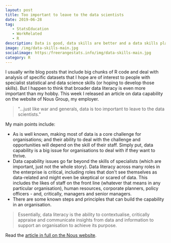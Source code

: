 ```yaml
---
layout: post
title: Too important to leave to the data scientists
date: 2019-06-28
tag: 
   - StatsEducation
   - WorkRelated
   - R
description: Data is good, data skills are better and a data skills plan is best.
image: /img/data-skills-main.jpg
socialimage: https:/freerangestats.info/img/data-skills-main.jpg
category: R
---
```


I usually write blog posts that include big chunks of R code and deal with analysis of specific datasets that I hope are of interest to people with specialist statistical and data science skills (or hoping to develop those skills). But I happen to think that broader data literacy is even more important than my hobby. This week I released an article on data capability on the website of Nous Group, my employer. 
 
> "...just like war and generals, data is too important to leave to the data scientists."
 
My main points include:
 
- As is well known, making most of data is a core challenge for organisations; and their ability to deal with the challenge and opportunities will depend on the skill of their staff. Simply put, data capability is a big issue for organisations to deal with if they want to thrive.
- Data capability issues go far beyond the skills of specialists (which are important, just not the whole story).  Data literacy across many roles in the enterprise is critical, including roles that don't see themselves as data-related and might even be skeptical or scared of data. This includes the likes of staff on the front line (whatever that means in any particular organisation), human resources, corporate planners, policy officers - and, critically, managers and senior managers.
-  There are some known steps and principles that can build the capability in an organisation.
 
> Essentially, data literacy is the ability to contextualise, critically appraise and communicate insights from data and information to support an organisation to achieve its purpose.
 
Read the [article in full on the Nous website](https://www.nousgroup.com/insights/data-skills-plan-is-best/).
